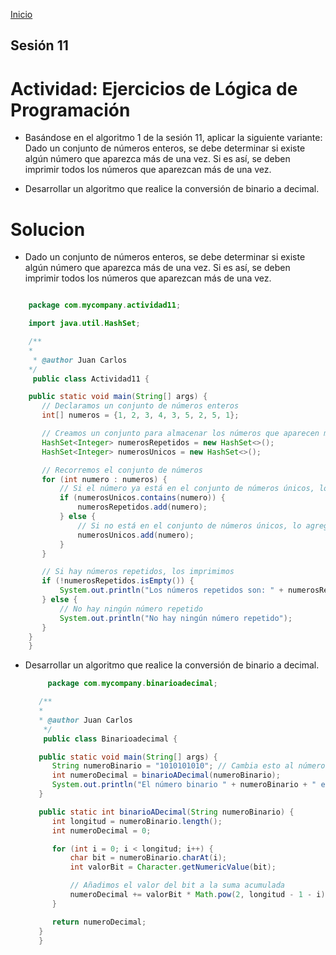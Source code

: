 <!-- No borrar o modificar -->
[Inicio](./index.md)

## Sesión 11 


<!-- Su documentación aquí -->

# **Actividad: Ejercicios de Lógica de Programación**

- Basándose en el algoritmo 1 de la sesión 11, aplicar la siguiente variante: Dado un conjunto de números enteros, se debe determinar si existe algún número que aparezca más de una vez. Si es así, se deben imprimir todos los números que aparezcan más de una vez.

- Desarrollar un algoritmo que realice la conversión de binario a decimal.

# **Solucion**

- Dado un conjunto de números enteros, se debe determinar si existe algún número que aparezca más de una vez. Si es así, se deben imprimir todos los números que aparezcan más de una vez.


 ```java 

     package com.mycompany.actividad11;

     import java.util.HashSet;

     /**
     *
      * @author Juan Carlos
     */
      public class Actividad11 {

     public static void main(String[] args) {
        // Declaramos un conjunto de números enteros
        int[] numeros = {1, 2, 3, 4, 3, 5, 2, 5, 1};

        // Creamos un conjunto para almacenar los números que aparecen más de una vez
        HashSet<Integer> numerosRepetidos = new HashSet<>();
        HashSet<Integer> numerosUnicos = new HashSet<>();

        // Recorremos el conjunto de números
        for (int numero : numeros) {
            // Si el número ya está en el conjunto de números únicos, lo agregamos al conjunto de repetidos
            if (numerosUnicos.contains(numero)) {
                numerosRepetidos.add(numero);
            } else {
                // Si no está en el conjunto de números únicos, lo agregamos a ese conjunto
                numerosUnicos.add(numero);
            }
        }

        // Si hay números repetidos, los imprimimos
        if (!numerosRepetidos.isEmpty()) {
            System.out.println("Los números repetidos son: " + numerosRepetidos);
        } else {
            // No hay ningún número repetido
            System.out.println("No hay ningún número repetido");
        }
     }
     }


 ```




- Desarrollar un algoritmo que realice la conversión de binario a decimal.

  ```java
       package com.mycompany.binarioadecimal;
  
     /**
     *
     * @author Juan Carlos
      */
      public class Binarioadecimal {

     public static void main(String[] args) {
        String numeroBinario = "1010101010"; // Cambia esto al número binario que desees convertir
        int numeroDecimal = binarioADecimal(numeroBinario);
        System.out.println("El número binario " + numeroBinario + " es igual a " + numeroDecimal + " en decimal.");
     }

     public static int binarioADecimal(String numeroBinario) {
        int longitud = numeroBinario.length();
        int numeroDecimal = 0;

        for (int i = 0; i < longitud; i++) {
            char bit = numeroBinario.charAt(i);
            int valorBit = Character.getNumericValue(bit);

            // Añadimos el valor del bit a la suma acumulada
            numeroDecimal += valorBit * Math.pow(2, longitud - 1 - i);
        }

        return numeroDecimal;
     }
     }


  ```